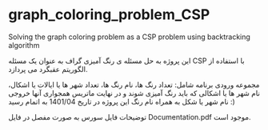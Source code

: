 # graph_coloring_problem_CSP
Solving the graph coloring problem as a CSP problem using backtracking algorithm


این پروژه به حل مسئله ی رنگ آمیزی گراف به عنوان یک مسئله CSP با استفاده از الگوریتم عقبگرد می پردازد.

مجموعه ورودی برنامه شامل: تعداد رنگ ها، نام رنگ ها، تعداد شهر ها یا ایالات یا اشکال، نام شهر ها یا اشکالی که باید رنگ آمیزی شوند و در نهایت ماتریس همجواری آنها
خروجی نام شهر یا شکل به همراه نام رنگ
این پروژه در تاریخ 1401/04 به اتمام رسید :) 

توضیحات فایل سورس به صورت مفصل در فایل Documentation.pdf موجود است.

